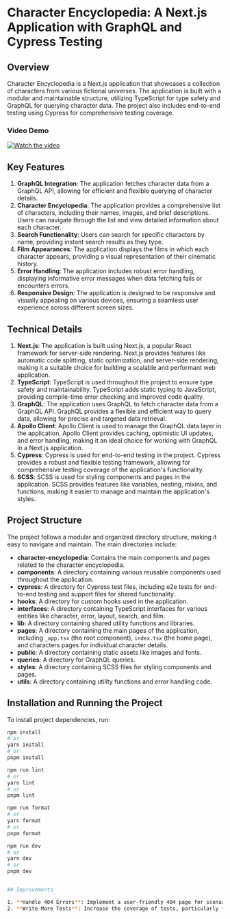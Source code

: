 # Character Encyclopedia: A Next.js Application with GraphQL and Cypress Testing

## Overview
Character Encyclopedia is a Next.js application that showcases a collection of characters from various fictional universes. The application is built with a modular and maintainable structure, utilizing TypeScript for type safety and GraphQL for querying character data. The project also includes end-to-end testing using Cypress for comprehensive testing coverage.

### Video Demo
[![Watch the video](thumbnail.jpg)](characters.mp4)

## Key Features

1. **GraphQL Integration**: The application fetches character data from a GraphQL API, allowing for efficient and flexible querying of character details.
2. **Character Encyclopedia**: The application provides a comprehensive list of characters, including their names, images, and brief descriptions. Users can navigate through the list and view detailed information about each character.
3. **Search Functionality**: Users can search for specific characters by name, providing instant search results as they type.
4. **Film Appearances**: The application displays the films in which each character appears, providing a visual representation of their cinematic history.
5. **Error Handling**: The application includes robust error handling, displaying informative error messages when data fetching fails or encounters errors.
6. **Responsive Design**: The application is designed to be responsive and visually appealing on various devices, ensuring a seamless user experience across different screen sizes.

## Technical Details

1. **Next.js**: The application is built using Next.js, a popular React framework for server-side rendering. Next.js provides features like automatic code splitting, static optimization, and server-side rendering, making it a suitable choice for building a scalable and performant web application.
2. **TypeScript**: TypeScript is used throughout the project to ensure type safety and maintainability. TypeScript adds static typing to JavaScript, providing compile-time error checking and improved code quality.
3. **GraphQL**: The application uses GraphQL to fetch character data from a GraphQL API. GraphQL provides a flexible and efficient way to query data, allowing for precise and targeted data retrieval.
4. **Apollo Client**: Apollo Client is used to manage the GraphQL data layer in the application. Apollo Client provides caching, optimistic UI updates, and error handling, making it an ideal choice for working with GraphQL in a Next.js application.
5. **Cypress**: Cypress is used for end-to-end testing in the project. Cypress provides a robust and flexible testing framework, allowing for comprehensive testing coverage of the application's functionality.
6. **SCSS**: SCSS is used for styling components and pages in the application. SCSS provides features like variables, nesting, mixins, and functions, making it easier to manage and maintain the application's styles.

## Project Structure
The project follows a modular and organized directory structure, making it easy to navigate and maintain. The main directories include:

- **character-encyclopedia**: Contains the main components and pages related to the character encyclopedia.
- **components**: A directory containing various reusable components used throughout the application.
- **cypress**: A directory for Cypress test files, including e2e tests for end-to-end testing and support files for shared functionality.
- **hooks**: A directory for custom hooks used in the application.
- **interfaces**: A directory containing TypeScript interfaces for various entities like character, error, layout, search, and film.
- **lib**: A directory containing shared utility functions and libraries.
- **pages**: A directory containing the main pages of the application, including `_app.tsx` (the root component), `index.tsx` (the home page), and characters pages for individual character details.
- **public**: A directory containing static assets like images and fonts.
- **queries**: A directory for GraphQL queries.
- **styles**: A directory containing SCSS files for styling components and pages.
- **utils**: A directory containing utility functions and error handling code.

## Installation and Running the Project

To install project dependencies, run:

```bash
npm install
# or
yarn install
# or
pnpm install

npm run lint
# or
yarn lint
# or
pnpm lint

npm run format
# or
yarn format
# or
pnpm format

npm run dev
# or
yarn dev
# or
pnpm dev


## Improvements

1. **Handle 404 Errors**: Implement a user-friendly 404 page for scenarios where users enter a non-existing page. Ensure that the styling of the 404 page is consistent with the rest of the application.
2. **Write More Tests**: Increase the coverage of tests, particularly focusing on edge cases and user interactions, to ensure the application behaves as expected in various scenarios.